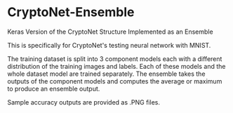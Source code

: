 # CryptoNet-Ensemble
Keras Version of the CryptoNet Structure Implemented as an Ensemble

This is specifically for CryptoNet's testing neural network with MNIST.

The training dataset is split into 3 component models each with a different distribution of the training images and labels. Each of these models and the whole dataset model are trained separately. The ensemble takes the outputs of the component models and computes the average or maximum to produce an ensemble output.

Sample accuracy outputs are provided as .PNG files.
